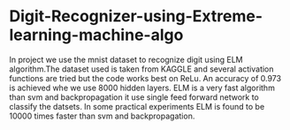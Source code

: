 # Digit-Recognizer-using-Extreme-learning-machine-algo
 In project we use the mnist dataset to recognize digit using ELM algorithm.The dataset used is taken from KAGGLE and several activation functions are tried but the code works best on ReLu. An accuracy of 0.973 is achieved whe we use 8000 hidden layers. 
ELM is a very fast algorithm than svm and backpropagation it use single feed forward network to classify the datsets. In some practical experiments ELM is found to be 10000 times faster than svm and backpropagation. 
